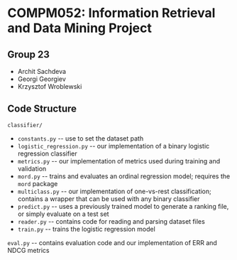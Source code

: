 # COMPM052: Information Retrieval and Data Mining Project

## Group 23
* Archit Sachdeva
* Georgi Georgiev
* Krzysztof Wroblewski

## Code Structure
`classifier/`
- `constants.py` -- use to set the dataset path
- `logistic_regression.py` -- our implementation of a binary logistic regression classifier
- `metrics.py` -- our implementation of metrics used during training and validation
- `mord.py` -- trains and evaluates an ordinal regression model; requires the `mord` package
- `multiclass.py` -- our implementation of one-vs-rest classification; contains a wrapper that can be used with any binary classifier
- `predict.py` -- uses a previously trained model to generate a ranking file, or simply evaluate on a test set
- `reader.py` -- contains code for reading and parsing dataset files
- `train.py` -- trains the logistic regression model

`eval.py` -- contains evaluation code and our implementation of ERR and NDCG metrics
